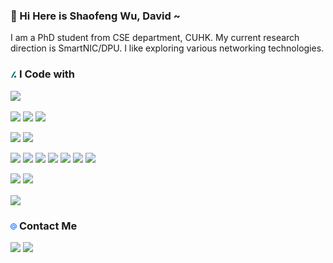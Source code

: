 
 
 ### 👋 Hi Here is Shaofeng Wu, David ~
 I am a PhD student from CSE department, CUHK. My current research direction is SmartNIC/DPU. I like exploring various networking technologies.


### <img src="https://github.com/ShaofengWu123/ShaofengWu123/blob/main/images/slashdot.svg" width=2%/> I Code with
![](https://img.shields.io/badge/C-A8B9CC?style=flat-square&logo=C&logoColor=white)
<!---(![](https://img.shields.io/badge/Cmake-064F8C?style=flat-square&logo=CMake&logoColor=white) ## not familiar enough actually :)--->
![](https://img.shields.io/badge/Python-3776AB?style=flat-square&logo=python&logoColor=white)
![](https://img.shields.io/badge/Markdown-000000?style=flat-square&logo=Markdown&logoColor=white)
![](https://img.shields.io/badge/LaTeX-008080?style=flat-square&logo=LaTeX&logoColor=white)
<!---(![](https://img.shields.io/badge/MySQL-4479A1?style=flat-square&logo=MySQL&logoColor=white) ## not familiar enough actually :)--->
![](https://img.shields.io/badge/Bash-4EAA25?style=flat-square&logo=GNU%20Bash&logoColor=white)
![](https://img.shields.io/badge/Verilog-E01F27?style=flat-square&logo=Xilinx&logoColor=white)
<!---(![](https://img.shields.io/badge/C%2B%2B-00599C?style=flat-square&logo=C%2B%2B&logoColor=white) ## not familiar enough actually :)--->



![](https://img.shields.io/badge/Github-181717?style=flat-square&logo=Github&logoColor=white)
![](https://img.shields.io/badge/Git-F05032?style=flat-square&logo=Git&logoColor=white)
![](https://img.shields.io/badge/VSCode-007ACC?style=flat-square&logo=Visual%20Studio%20Code&logoColor=white)
![](https://img.shields.io/badge/Vim-019733?style=flat-square&logo=Vim&logoColor=white)
![](https://img.shields.io/badge/tmux-1BB91F?style=flat-square&logo=tmux&logoColor=white)
![](https://img.shields.io/badge/Overleaf-47A141?style=flat-square&logo=Overleaf&logoColor=white)
![](https://img.shields.io/badge/Docker-2496ED?style=flat-square&logo=Docker&logoColor=white)



![](https://img.shields.io/badge/Linux-FCC624?style=flat-square&logo=Linux&logoColor=white)
![](https://img.shields.io/badge/Windows-0078D6?style=flat-square&logo=Windows&logoColor=white)

<a href="https://github.com/ShaofengWu123/ShaofengWu123">
  <img align="center" src="https://github-readme-stats.vercel.app/api/top-langs/?username=ShaofengWu123&hide=java,html&title_color=ffffff&text_color=c9cacc&icon_color=2bbc8a&bg_color=1d1f21" />
</a>
<!-- <a href="https://github.com/catherinemeadows/catherinemeadows">
  <img align="center" src="https://github-readme-stats.vercel.app/api?username=ShaofengWu123&show_icons=true&line_height=27&count_private=true&title_color=ffffff&text_color=c9cacc&icon_color=2bbc8a&bg_color=1d1f21" alt="Shaofeng's GitHub Stats" />
</a> -->



### <img src="https://github.com/ShaofengWu123/ShaofengWu123/blob/main/images/mail.svg" width=2%/> Contact Me
[![](https://img.shields.io/badge/Outlook-0078D4?style=flat-square&logo=Microsoft%20Outlook&logoColor=white)](mailto:wsf123@link.cuhk.edu.hk)
[![](https://img.shields.io/badge/Github%20Pages-222222?style=flat-square&logo=Github%20Pages&logoColor=white)](https://shaofengwu123.github.io/)


<!---
ShaofengWu123/ShaofengWu123 is a ✨ special ✨ repository because its `README.md` (this file) appears on your GitHub profile.
You can click the Preview link to take a look at your changes.
--->
